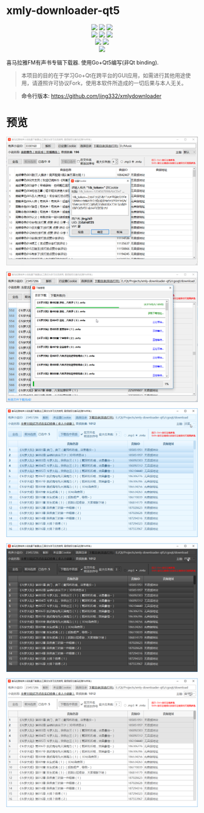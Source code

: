# xmly-downloader-qt5

<p align="center">
  <img src="https://img.shields.io/badge/support-Windows-blue?logo=Windows">
  <img src="https://img.shields.io/badge/support-Linux-yellow?logo=Linux">
  <img src="https://img.shields.io/badge/support-MacOS-green?logo=apple">
  <br />
  <a href="https://github.com/jing332/xmly-downloader-qt5/releases"><img src="https://img.shields.io/github/v/release/jing332/xmly-downloader-qt5.svg"><a/>
  <a href = "https://github.com/jing332/xmly-downloader-qt5/releases/latest"><img src="https://img.shields.io/github/downloads/jing332/xmly-downloader-qt5/latest/total.svg"><a/>
  <a href="https://github.com/jing332/xmly-downloader-qt5/releases"><img src="https://img.shields.io/github/downloads/jing332/xmly-downloader-qt5/total.svg"><a/>
  <br />
  <a href="https://github.com/jing332/xmly-downloader-qt5/actions"><img src="https://github.com/jing332/xmly-downloader-qt5/workflows/Windows/badge.svg"><a/>
  <a href="https://ci.appveyor.com/project/jing18233/xmly-downloader-qt5"><img src="https://ci.appveyor.com/api/projects/status/4xuc4atlur2aqu3k?svg=true"><a/>
  <br />
  <img src="http://hits.dwyl.com/jing332/xmly-downloader-qt5.svg">
</p>

喜马拉雅FM有声书专辑下载器. 使用Go+Qt5编写(非Qt binding).

> 本项目的目的在于学习Go+Qt在跨平台的GUI应用，如需进行其他用途使用，请遵照许可协议Fork，使用本软件所造成的一切后果与本人无关。

> 命令行版本: https://github.com/jing332/xmlydownloader

# 预览
![MainWindow](screenshots/MainWindow.png)

![DownloadDialog](screenshots/DownloadDialog.png)

![lightblue](screenshots/lightblue.png)

![psblack](screenshots/psblack.png)

![flatwhite](screenshots/flatwhite.png)
